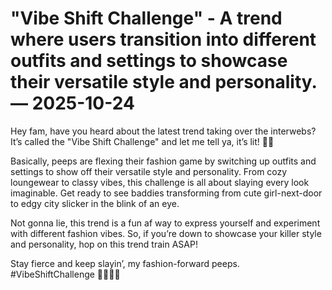 # "Vibe Shift Challenge" - A trend where users transition into different outfits and settings to showcase their versatile style and personality. — 2025-10-24

Hey fam, have you heard about the latest trend taking over the interwebs? It’s called the "Vibe Shift Challenge" and let me tell ya, it’s lit! 💃🔥

Basically, peeps are flexing their fashion game by switching up outfits and settings to show off their versatile style and personality. From cozy loungewear to classy vibes, this challenge is all about slaying every look imaginable. Get ready to see baddies transforming from cute girl-next-door to edgy city slicker in the blink of an eye.

Not gonna lie, this trend is a fun af way to express yourself and experiment with different fashion vibes. So, if you’re down to showcase your killer style and personality, hop on this trend train ASAP!

Stay fierce and keep slayin’, my fashion-forward peeps. #VibeShiftChallenge 💁‍♀️🔥✨